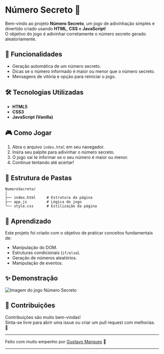 # Número Secreto 🎯

Bem-vindo ao projeto **Número Secreto**, um jogo de adivinhação simples e divertido criado usando **HTML**, **CSS** e **JavaScript**!  
O objetivo do jogo é adivinhar corretamente o número secreto gerado aleatoriamente.

## 🚀 Funcionalidades

- Geração automática de um número secreto.
- Dicas se o número informado é maior ou menor que o número secreto.
- Mensagens de vitória e opção para reiniciar o jogo.

## 🛠️ Tecnologias Utilizadas

- **HTML5**
- **CSS3**
- **JavaScript (Vanilla)**

## 🎮 Como Jogar

1. Abra o arquivo `index.html` em seu navegador.
2. Insira seu palpite para adivinhar o número secreto.
3. O jogo vai te informar se o seu número é maior ou menor.
4. Continue tentando até acertar!

## 📁 Estrutura de Pastas

```
NumeroSecreto/
│
├── index.html     # Estrutura da página
├── app.js         # Lógica do jogo
└── style.css      # Estilização da página
```

## 🧠 Aprendizado

Este projeto foi criado com o objetivo de praticar conceitos fundamentais de:
- Manipulação do DOM.
- Estruturas condicionais (`if/else`).
- Geração de números aleatórios.
- Manipulação de eventos.

## ✨ Demonstração

![Imagem do jogo Número Secreto](./telaNumeroSecreto.png)

## 📢 Contribuições

Contribuições são muito bem-vindas!  
Sinta-se livre para abrir uma issue ou criar um pull request com melhorias. 🙌

---

Feito com muito empenho por [Gustavo Marques](https://github.com/GustavoMarques22) 💙

---

